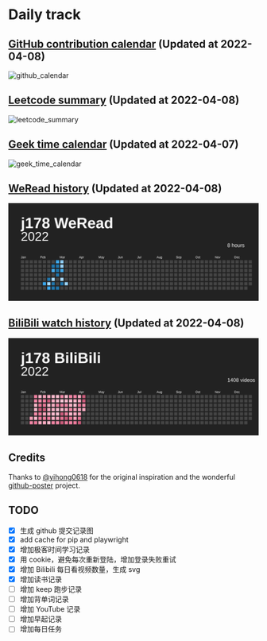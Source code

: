 # Daily track

## [GitHub contribution calendar](https://github.com/j178) (Updated at 2022-04-08)
![github_calendar](https://s2.loli.net/2022/04/08/NIejViaY3wWS4fu.png)

## [Leetcode summary](https://leetcode-cn.com/u/j178) (Updated at 2022-04-08)
![leetcode_summary](https://s2.loli.net/2022/04/08/lkHe2SrW5BNczZA.png)

## [Geek time calendar](https://time.geekbang.org/) (Updated at 2022-04-07)
![geek_time_calendar](https://s2.loli.net/2022/04/07/CBJlKdTYuVX9jPe.png)

## [WeRead history](https://weread.qq.com) (Updated at 2022-04-08)
![weread_history](./data/weread_history.svg)

## [BiliBili watch history](https://bilibili.com) (Updated at 2022-04-08)
![bilibili_history](./data/bilibili_history.svg)


## Credits
Thanks to [@yihong0618](https://github.com/yihong0618) for the original inspiration and the wonderful [github-poster](https://github.com/yihong0618/GitHubPoster) project.


## TODO
- [x] 生成 github 提交记录图
- [x] add cache for pip and playwright
- [x] 增加极客时间学习记录
- [x] 用 cookie，避免每次重新登陆，增加登录失败重试
- [x] 增加 Bilibili 每日看视频数量，生成 svg
- [x] 增加读书记录
- [ ] 增加 keep 跑步记录
- [ ] 增加背单词记录
- [ ] 增加 YouTube 记录
- [ ] 增加早起记录
- [ ] 增加每日任务
